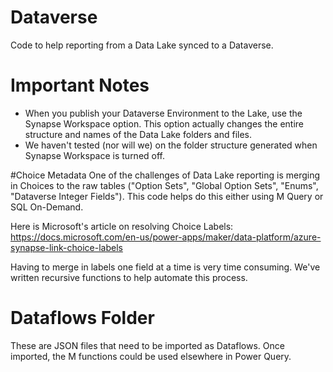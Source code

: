 # Dataverse
Code to help reporting from a Data Lake synced to a Dataverse.

# Important Notes
* When you publish your Dataverse Environment to the Lake, use the Synapse Workspace option. This option actually changes the entire structure and names of the Data Lake folders and files. 
* We haven't tested (nor will we) on the folder structure generated when Synapse Workspace is turned off.

#Choice Metadata
One of the challenges of Data Lake reporting is merging in Choices to the raw tables ("Option Sets", "Global Option Sets", "Enums", "Dataverse Integer Fields"). This code helps do this either using M Query or SQL On-Demand.

Here is Microsoft's article on resolving Choice Labels: https://docs.microsoft.com/en-us/power-apps/maker/data-platform/azure-synapse-link-choice-labels

Having to merge in labels one field at a time is very time consuming. We've written recursive functions to help automate this process.

# Dataflows Folder
These are JSON files that need to be imported as Dataflows. Once imported, the M functions could be used elsewhere in Power Query.
